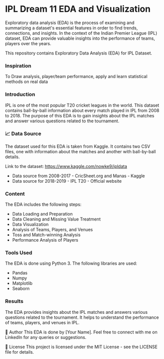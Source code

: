 # IPL Dream 11 EDA and Visualization
 Exploratory data analysis (EDA) is the process of examining and summarizing a dataset's essential features in order to find trends, connections, and insights. In the context of the Indian Premier League (IPL) dataset, EDA can provide valuable insights into the performance of teams, players over the years.

This repository contains Exploratory Data Analysis (EDA) for IPL Dataset.

### Inspiration
To Draw analysis, player/team performance, apply and learn statistical methods on real data

### Introduction
IPL is one of the most popular T20 cricket leagues in the world. This dataset contains ball-by-ball information about every match played in IPL from 2008 to 2018. The purpose of this EDA is to gain insights about the IPL matches and answer various questions related to the tournament.

### :chart_with_upwards_trend: Data Source
The dataset used for this EDA is taken from Kaggle. It contains two CSV files, one with information about the matches and another with ball-by-ball details.

Link to the dataset: https://www.kaggle.com/nowke9/ipldata
- Data source from 2008-2017 - CricSheet.org and Manas - Kaggle
- Data source for 2018-2019 - IPL T20 - Official website

### Content
The EDA includes the following steps:
- Data Loading and Preparation
- Data Cleaning and Missing Value Treatment
- Data Visualization
- Analysis of Teams, Players, and Venues
- Toss and Match-winning Analysis
- Performance Analysis of Players

### Tools Used
The EDA is done using Python 3. The following libraries are used:
- Pandas
- Numpy
- Matplotlib
- Seaborn


### Results
The EDA provides insights about the IPL matches and answers various questions related to the tournament. It helps to understand the performance of teams, players, and venues in IPL.

:raising_hand: Author
This EDA is done by [Your Name]. Feel free to connect with me on LinkedIn for any queries or suggestions.

:page_with_curl: License
This project is licensed under the MIT License - see the LICENSE file for details.




